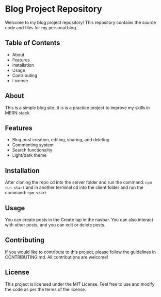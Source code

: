 # Blog Project Repository

Welcome to my blog project repository! This repository contains the source code and files for my personal blog.

## Table of Contents

- About
- Features
- Installation
- Usage
- Contributing
- License

## About

This is a simple blog site. It is is a practice project to improve my skills in MERN stack.

## Features

- Blog post creation, editing, sharing, and deleting
- Commenting system
- Search functionality
- Light/dark theme

## Installation

After cloning the repo cd into the server folder and run the command:
`npm run start`
and in another terminal cd into the client folder and run the command:
`npm start`

## Usage

You can create posts in the Create tap in the navbar. You can also interact with other posts, and you can edit or delete posts.

## Contributing

If you would like to contribute to this project, please follow the guidelines in CONTRIBUTING.md. All contributions are welcome!

## License

This project is licensed under the MIT License. Feel free to use and modify the code as per the terms of the license.